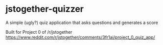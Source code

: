 # jstogether-quizzer
A simple (ugly?) quiz application that asks questions and generates a score

Built for Project 0 of /r/jstogether https://www.reddit.com/r/jstogether/comments/3fr1ai/project_0_quiz_app/

